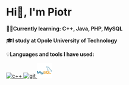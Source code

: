 # Hi👋, I'm Piotr

👨‍💻**Currently learning: C++, Java, PHP, MySQL**

🎓**I study at Opole University of Technology**

💡**Languages and tools I have used:**
<p align="left"><a href="https://isocpp.org/" target="_blank" rel="noreferrer"> <img src="https://isocpp.org/assets/images/cpp_logo.png" alt="c++" width="40" height="40"/> </a> <a href="https://git-scm.com/" target="_blank" rel="noreferrer"> <img src="https://www.vectorlogo.zone/logos/git-scm/git-scm-icon.svg" alt="git" width="40" height="40"/> </p<a href="https://www.mysql.com/" target="_blank" rel="noreferrer"> <img src="https://raw.githubusercontent.com/devicons/devicon/master/icons/mysql/mysql-original-wordmark.svg" alt="mysql" width="40" height="40"/><a img src="https://upload.wikimedia.org/wikipedia/en/thumb/3/30/Java_programming_language_logo.svg/121px-Java_programming_language_logo.svg.png" alt="git" width="40" height="40"/>
